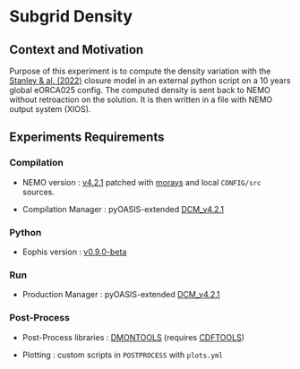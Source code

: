 # Subgrid Density


## Context and Motivation

Purpose of this experiment is to compute the density variation with the [Stanley & al. (2022)](https://agupubs.onlinelibrary.wiley.com/doi/10.1029/2020MS002185) closure model in an external python script on a 10 years global eORCA025 config.
The computed density is sent back to NEMO without retroaction on the solution. It is then written in a file with NEMO output system (XIOS).

## Experiments Requirements


### Compilation

- NEMO version : [v4.2.1](https://forge.nemo-ocean.eu/nemo/nemo/-/releases/4.2.1) patched with [morays](https://github.com/morays-community/morays-doc/tree/main/nemo_src) and local `CONFIG/src` sources.

- Compilation Manager : pyOASIS-extended [DCM_v4.2.1](https://github.com/alexis-barge/DCM/releases/tag/v4.2.1)


### Python

- Eophis version : [v0.9.0-beta](https://github.com/alexis-barge/eophis/tree/v0.9.0-beta)


### Run

- Production Manager : pyOASIS-extended [DCM_v4.2.1](https://github.com/alexis-barge/DCM/releases/tag/v4.2.1)


### Post-Process

- Post-Process libraries : [DMONTOOLS](https://github.com/alexis-barge/DMONTOOLS) (requires [CDFTOOLS](https://github.com/meom-group/CDFTOOLS))
  
- Plotting : custom scripts in `POSTPROCESS` with `plots.yml`

